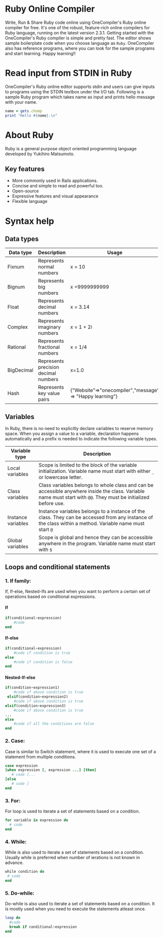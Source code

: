 # Ruby Online Compiler

Write, Run & Share Ruby code online using OneCompiler's Ruby online compiler for free. It's one of the robust, feature-rich online compilers for Ruby language, running on the latest version 2.3.1. Getting started with the OneCompiler's Ruby compiler is simple and pretty fast. The editor shows sample boilerplate code when you choose language as `Ruby`. OneCompiler also has reference programs, where you can look for the sample programs and start learning. Happy learning!!

# Read input from STDIN in Ruby

OneCompiler's Ruby online editor supports stdin and users can give inputs to programs using the STDIN textbox under the I/O tab. Following is a sample Ruby program which takes name as input and prints hello message with your name.

```ruby
name = gets.chomp               
print "Hello #{name}.\n" 
```

# About Ruby

Ruby is a general purpose object oriented programming language developed by Yukihiro Matsumoto.

## Key features

* More commonly used in Rails applications.
* Concise and simple to read and powerful too.
* Open-source
* Expressive features and visual appearance
* Flexible language

# Syntax help

## Data types

|Data type|	Description| Usage|
|----|----|----|
|Fixnum| Represents normal numbers|	x = 10|
|Bignum| Represents big numbers|	x =9999999999|
|Float| Represents decimal numbers|	x = 3.14|
|Complex| Represents imaginary numbers|	x = 1 + 2i|
|Rational| Represents fractional numbers| x = 1/4|
|BigDecimal| Represents precision decimal numbers| x=1.0|
|Hash| Represents key value pairs|{"Website"=>"onecompiler","message" => "Happy learning"}|

## Variables

In Ruby, there is no need to explicitly declare variables to reserve memory space. When you assign a value to a variable, declaration happens automatically and a prefix is needed to indicate the following variable types.

|Variable type|Description|
|----|----|
|Local variables|Scope is limited to the block of the variable initialization. Variable name must start with either `_` or lowercase letter. | 
|Class variables|Class variables belongs to whole class and can be accessible anywhere inside the class. Variable name must start with `@@`. They must be initialized before use.|
|Instance variables|Instance variables belongs to a instance of the class. They can be accessed from any instance of the class within a method. Variable name must start `@`|
|Global variables|Scope is global and hence they can be accessible anywhere in the program. Variable name must start with `$`|

## Loops and conditional statements

### 1. If family:

If, If-else, Nested-Ifs are used when you want to perform a certain set of operations based on conditional expressions.

#### If

```ruby
if(conditional-expression)
    #code    
end
```

#### If-else
```ruby
if(conditional-expression)  
    #code if condition is true  
else   
    #code if condition is false  
end 
```

#### Nested-If-else
```ruby
if(condition-expression1)   
    #code if above condition is true  
 elsif(condition-expression2)  
    #code if above condition is true  
elsif(condition-expression3)   
    #code if above condition is true  
...  
else   
    #code if all the conditions are false  
end  
```

### 2. Case:

Case is similar to Switch statement, where it is used to execute one set of a statement from multiple conditions.

```ruby
case expression  
[when expression [, expression ...] [then]  
   # code ]...  
[else  
   # code ]  
end  
```

### 3. For:

For loop is used to iterate a set of statements based on a condition.

```ruby
for variable in expression do   
  # code  
end
```
### 4. While:

While is also used to iterate a set of statements based on a condition. Usually while is preferred when number of ierations is not known in advance.

```ruby
while condition do   
 # code 
end  
```
### 5. Do-while:

Do-while is also used to iterate a set of statements based on a condition. It is mostly used when you need to execute the statements atleast once.

```ruby
loop do   
  #code  
  break if conditional-expression  
end 
```

